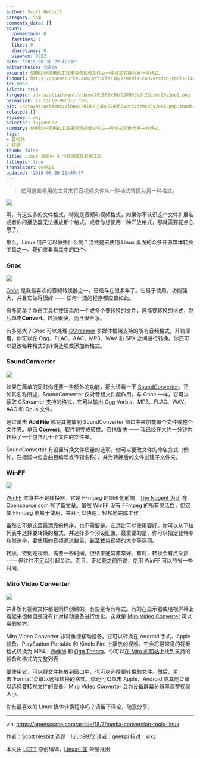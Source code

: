 ```yaml
---
author: Scott Nesbitt
category: 分享
comments_data: []
count:
  commentnum: 0
  favtimes: 1
  likes: 0
  sharetimes: 0
  viewnum: 8822
date: '2018-08-30 22:49:37'
editorchoice: false
excerpt: 使用这些易用的工具来将音视频文件从一种格式转换为另一种格式。
fromurl: https://opensource.com/article/18/7/media-conversion-tools-linux
id: 9963
islctt: true
largepic: /data/attachment/album/201808/30/224953v2r22dzmc95y2oo1.png
permalink: /article-9963-1.html
pic: /data/attachment/album/201808/30/224953v2r22dzmc95y2oo1.png.thumb.jpg
related: []
reviewer: wxy
selector: lujun9972
summary: 使用这些易用的工具来将音视频文件从一种格式转换为另一种格式。
tags:
- 音视频
- 转换
thumb: false
title: Linux 桌面中 4 个开源媒体转换工具
titlepic: true
translator: geekpi
updated: '2018-08-30 22:49:37'
---
```



> 
> 使用这些易用的工具来将音视频文件从一种格式转换为另一种格式。
> 
> 
> 


![](/data/attachment/album/201808/30/224953v2r22dzmc95y2oo1.png)


啊，有这么多的文件格式，特别是音频和视频格式，如果你不认识这个文件扩展名或者你的播放器无法播放那个格式，或者你想使用一种开放格式，那就需要花点心思了。


那么，Linux 用户可以做些什么呢？当然是去使用 Linux 桌面的众多开源媒体转换工具之一。我们来看看其中的四个。


### Gnac


![](/data/attachment/album/201808/30/224955p3ik8t587qt5io3c.png)


[Gnac](http://gnac.sourceforge.net) 是我最喜欢的音频转换器之一，已经存在很多年了。它易于使用，功能强大，并且它做得很好 —— 任何一流的程序都应该如此。


有多简单？单击工具栏按钮添加一个或多个要转换的文件，选择要转换的格式，然后单击**Convert**。转换很快，而且很干净。


有多强大？Gnac 可以处理 [GStreamer](http://www.gstreamer.net/) 多媒体框架支持的所有音频格式。开箱即用，你可以在 Ogg、FLAC、AAC、MP3、WAV 和 SPX 之间进行转换。你还可以更改每种格式的转换选项或添加新格式。


### SoundConverter


![](/data/attachment/album/201808/30/224959ybnlp407solznq6g.png)


如果在简单的同时你还要一些额外的功能，那么请看一下 [SoundConverter](http://soundconverter.org/)。正如其名称所述，SoundConverter 仅对音频文件起作用。与 Gnac 一样，它可以读取 GStreamer 支持的格式，它可以输出 Ogg Vorbis、MP3、FLAC、WAV、AAC 和 Opus 文件。


通过单击 **Add File** 或将其拖放到 SoundConverter 窗口中来加载单个文件或整个文件夹。单击 **Convert**，软件将完成转换。它也很快 —— 我已经在大约一分钟内转换了一个包含几十个文件的文件夹。


SoundConverter 有设置转换文件质量的选项。你可以更改文件的命名方式（例如，在标题中包含曲目编号或专辑名称），并为转换后的文件创建子文件夹。


### WinFF


![](/data/attachment/album/201808/30/225008n5uueqvce6gp5c5g.png)


[WinFF](https://www.biggmatt.com/winff/) 本身并不是转换器。它是 FFmpeg 的图形化前端，[Tim Nugent 为此](https://opensource.com/article/17/6/ffmpeg-convert-media-file-formats) 在 Opensource.com 写了篇文章。虽然 WinFF 没有 FFmpeg 的所有灵活性，但它使 FFmpeg 更易于使用，并且可以快速，轻松地完成工作。


虽然它不是这里最漂亮的程序，也不需要是。它远比可以使用要好。你可以从下拉列表中选择要转换的格式，并选择多个预设配置。最重要的是，你可以指定比特率和帧速率，要使用的音频通道数量，甚至裁剪视频的大小等选项。


转换，特别是视频，需要一些时间，但结果通常非常好。有时，转换会有点受损 —— 但往往不足以引起关注。而且，正如我之前所说，使用 WinFF 可以节省一些时间。


### Miro Video Converter


![](/data/attachment/album/201808/30/225010lmmvd8qd6fs6yvyl.png)


并非所有视频文件都是同样创建的。有些是专有格式。有的在显示器或电视屏幕上看起来很棒但是没有针对移动设备进行优化。这就是 [Miro Video Converter](http://www.mirovideoconverter.com/) 可以用的地方。


Miro Video Converter 非常重视移动设备。它可以转换在 Android 手机、Apple 设备、PlayStation Portable 和 Kindle Fire 上播放的视频。它会将最常见的视频格式转换为 MP4、[WebM](https://en.wikipedia.org/wiki/WebM) 和 [Ogg Theora](https://en.wikipedia.org/wiki/Ogg_theora)。你可以[在 Miro 的网站](http://www.mirovideoconverter.com/)上找到支持的设备和格式的完整列表


要使用它，可以将文件拖放到窗口中，也可以选择要转换的文件。然后，单击“Format”菜单以选择转换的格式。你还可以单击 Apple、Android 或其他菜单以选择要转换文件的设备。Miro Video Converter 会为设备屏幕分辨率调整视频大小。


你有最喜欢的 Linux 媒体转换程序吗？请留下评论，随意分享。




---


via: <https://opensource.com/article/18/7/media-conversion-tools-linux>


作者：[Scott Nesbitt](https://opensource.com/users/scottnesbitt) 选题：[lujun9972](https://github.com/lujun9972) 译者：[geekpi](https://github.com/geekpi) 校对：[wxy](https://github.com/wxy)


本文由 [LCTT](https://github.com/LCTT/TranslateProject) 原创编译，[Linux中国](https://linux.cn/) 荣誉推出